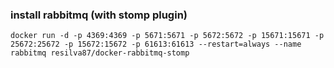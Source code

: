### install rabbitmq (with stomp plugin)

```
docker run -d -p 4369:4369 -p 5671:5671 -p 5672:5672 -p 15671:15671 -p 25672:25672 -p 15672:15672 -p 61613:61613 --restart=always --name rabbitmq resilva87/docker-rabbitmq-stomp
```